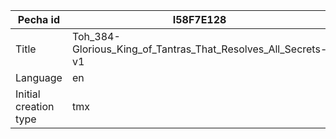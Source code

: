 |Pecha id | I58F7E128
| --- | --- 
|Title | Toh_384-Glorious_King_of_Tantras_That_Resolves_All_Secrets-v1 
|Language | en
|Initial creation type | tmx